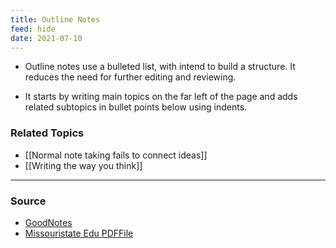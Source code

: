 ```yaml
---
title: Outline Notes
feed: hide
date: 2021-07-10
---
```


- Outline notes use a bulleted list, with intend to build a structure. It reduces the need for further editing and reviewing. 

- It starts by writing main topics on the far left of the page and adds related subtopics in bullet points below using indents.
	
### Related Topics
- [[Normal note taking fails to connect ideas]]
- [[Writing the way you think]]

--- 

### Source
- [GoodNotes](https://medium.goodnotes.com/how-the-outline-note-taking-method-works-f0808ea2cbfa)
- [Missouristate Edu PDFFile](https://www.missouristate.edu/assets/busadv/p.24.pdf)